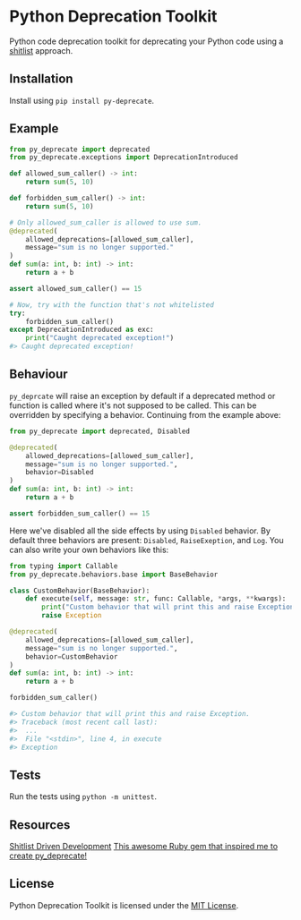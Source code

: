 # Python Deprecation Toolkit


Python code deprecation toolkit for deprecating your Python code using a
[shitlist](https://sirupsen.com/shitlists/) approach.


## Installation

Install using `pip install py-deprecate`.

## Example

```py
from py_deprecate import deprecated
from py_deprecate.exceptions import DeprecationIntroduced

def allowed_sum_caller() -> int:
    return sum(5, 10)

def forbidden_sum_caller() -> int:
    return sum(5, 10)

# Only allowed_sum_caller is allowed to use sum.
@deprecated(
    allowed_deprecations=[allowed_sum_caller],
    message="sum is no longer supported."
)
def sum(a: int, b: int) -> int:
    return a + b

assert allowed_sum_caller() == 15

# Now, try with the function that's not whitelisted
try:
    forbidden_sum_caller()
except DeprecationIntroduced as exc:
    print("Caught deprecated exception!")
#> Caught deprecated exception!
```

## Behaviour

`py_deprcate` will raise an exception by default if a deprecated method
or function is called where it's not supposed to be called. This can be
overridden by specifying a behavior. Continuing from the example above:

```py
from py_deprecate import deprecated, Disabled

@deprecated(
    allowed_deprecations=[allowed_sum_caller],
    message="sum is no longer supported.",
    behavior=Disabled
)
def sum(a: int, b: int) -> int:
    return a + b

assert forbidden_sum_caller() == 15
```

Here we've disabled all the side effects by using `Disabled` behavior. By default
three behaviors are present: `Disabled`, `RaiseExeption`, and `Log`. You can also
write your own behaviors like this:

```py
from typing import Callable
from py_deprecate.behaviors.base import BaseBehavior

class CustomBehavior(BaseBehavior):
    def execute(self, message: str, func: Callable, *args, **kwargs):
        print("Custom behavior that will print this and raise Exception.")
        raise Exception

@deprecated(
    allowed_deprecations=[allowed_sum_caller],
    message="sum is no longer supported.",
    behavior=CustomBehavior
)
def sum(a: int, b: int) -> int:
    return a + b

forbidden_sum_caller()

#> Custom behavior that will print this and raise Exception.
#> Traceback (most recent call last):
#>  ...
#>  File "<stdin>", line 4, in execute
#> Exception
```

## Tests

Run the tests using `python -m unittest`.


## Resources

[Shitlist Driven Development](https://sirupsen.com/shitlists/)
[This awesome Ruby gem that inspired me to create py_deprecate!](https://github.com/Shopify/deprecation_toolkit)

## License

Python Deprecation Toolkit is licensed under the [MIT License](https://github.com/multi-vac/py-deprecate/blob/master/LICENSE).


